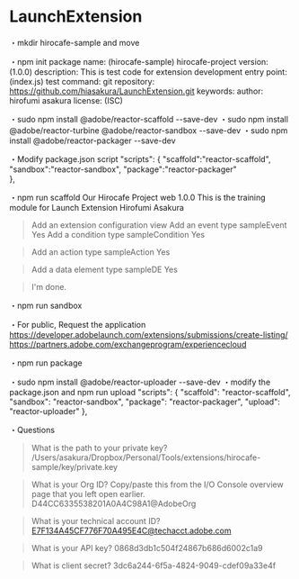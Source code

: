 # LaunchExtension

・mkdir hirocafe-sample and move

・npm init
package name: (hirocafe-sample) hirocafe-project
version: (1.0.0)
description: This is test code for extension development
entry point: (index.js)
test command:
git repository: https://github.com/hiasakura/LaunchExtension.git
keywords:
author: hirofumi asakura
license: (ISC)


・sudo npm install @adobe/reactor-scaffold --save-dev
・sudo npm install @adobe/reactor-turbine @adobe/reactor-sandbox --save-dev
・sudo npm install @adobe/reactor-packager --save-dev

・Modify package.json script
  "scripts": {
    "scaffold":"reactor-scaffold", 
    "sandbox":"reactor-sandbox",
    "package":"reactor-packager"    
  },

・npm run scaffold
Our Hirocafe Project
web
1.0.0
This is the training module for Launch Extension
Hirofumi Asakura

> Add an extension configuration view
> Add an event type
 sampleEvent
 Yes
> Add a condition type
 sampleCondition
 Yes

> Add an action type
 sampleAction
 Yes

> Add a data element type
 sampleDE
 Yes

> I'm done.


・npm run sandbox

・For public, Request the application
https://developer.adobelaunch.com/extensions/submissions/create-listing/
https://partners.adobe.com/exchangeprogram/experiencecloud


・npm run package

・sudo npm install @adobe/reactor-uploader --save-dev
・modify the package.json and npm run upload
  "scripts": {
    "scaffold": "reactor-scaffold",
    "sandbox": "reactor-sandbox",
    "package": "reactor-packager",
    "upload": "reactor-uploader"
  },

・Questions
>What is the path to your private key? 
/Users/asakura/Dropbox/Personal/Tools/extensions/hirocafe-sample/key/private.key

>What is your Org ID? Copy/paste this from the I/O Console overview page that you left open earlier.
D44CC6335538201A0A4C98A1@AdobeOrg

>What is your technical account ID? 
E7F134A45CF776F70A495E4C@techacct.adobe.com

>What is your API key?
0868d3db1c504f24867b686d6002c1a9

>What is client secret?
3dc6a244-6f5a-4824-9049-cdef09a33e4f
